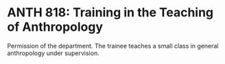 # ANTH 818: Training in the Teaching of Anthropology

Permission of the department. The trainee teaches a small class in general anthropology under supervision.